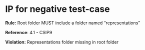 # IP for negative test-case

**Rule:** Root folder MUST include a folder named “representations”

**Reference**: 4.1 - CSIP9

**Violation:** Representations folder missing in root folder